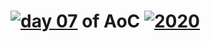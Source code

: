 # [![day 07](07)](https://adventofcode.com/2020/day/07) of AoC [![2020](2020)](https://adventofcode.com/2020)

